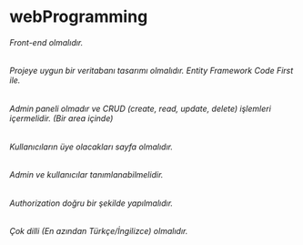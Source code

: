 # webProgramming
###### Front-end olmalıdır.
###### Projeye uygun bir veritabanı tasarımı olmalıdır. Entity Framework Code First ile.
###### Admin paneli olmadır ve CRUD (create, read, update, delete) işlemleri içermelidir. (Bir area içinde)
###### Kullanıcıların üye olacakları sayfa olmalıdır.
###### Admin ve kullanıcılar tanımlanabilmelidir.
###### Authorization doğru bir şekilde yapılmalıdır.
###### Çok dilli (En azından Türkçe/İngilizce) olmalıdır.

